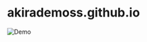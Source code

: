 # akirademoss.github.io

![Demo](https://user-images.githubusercontent.com/8731829/36896233-77d51a00-1dd7-11e8-80e0-f8d07ec85bcc.gif)
